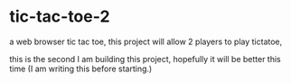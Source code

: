 # tic-tac-toe-2

a web browser tic tac toe, this project will allow 2 players to play tictatoe,

this is the second I am building this project, hopefully it will be better this time (I am writing this before starting.)
